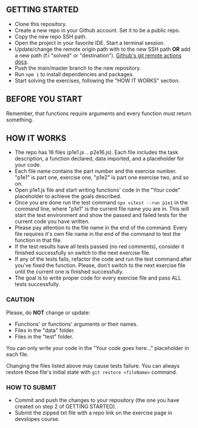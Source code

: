 ## GETTING STARTED
- Clone this repository.
- Create a new repo in your Github account. Set it to be a public repo.
- Copy the new repo SSH path.
- Open the project in your favorite IDE. Start a terminal session.
- Update/change the remote origin path with to the new SSH path **OR** add a new path (f.i "solved" or "destination"). [Github's git remote actions docs](https://docs.github.com/en/get-started/getting-started-with-git/managing-remote-repositories).
- Push the main/master branch to the new repository.
- Run ```npm i``` to install dependencies and packages.
- Start solving the exercises, following the "HOW IT WORKS" section.

## BEFORE YOU START
Remember, that functions require arguments and every function must return something.

## HOW IT WORKS
- The repo has 16 files (p1e1.js .. p2e16.js). Each file includes the task description, a function declared, data imported, and a placeholder for your code. 
- Each file name contains the part number and the exercise number. "p1e1" is part one, exercise one, "p1e2" is part one exercise two, and so on.
- Open p1e1.js file and start writing functions' code in the "Your code" placeholder to achieve the goals described.
- Once you are done run the test command ```npx vitest --run p1e1``` in the command line, where "p1e1" is the current file name you are in. This will start the test environment and show the passed and failed tests for the current code you have written.
- Please pay attention to the file name in the end of the command. Every file requires it\'s own file name in the end of the command to test the function in that file.
- If the test results have all tests passed (no red comments), consider it finished successfully sn switch to the next exercise file.
- If any of the tests fails, refactor the code and run the test command after you've fixed the function. Please, don't switch to the next exercise file until the current one is finished successfully.
- The goal is to write proper code for every exercise file and pass ALL tests successfully.

### CAUTION
Please, do **NOT** change or update:

- Functions' or functions' arguments or their names.
- Files in the "data" folder.
- Files in the "test" folder.

You can only write your code in the "Your code goes here..." placeholder in each file.

Changing the files listed above may cause tests failure.
You can always restore those file's initial state with ```git restore <fileName>``` command.

### HOW TO SUBMIT
- Commit and push the changes to your repository (the one you have created on step 2 of GETTING STARTED).
- Submit the zipped txt file with a repo link on the exercise page in devslopes course.
